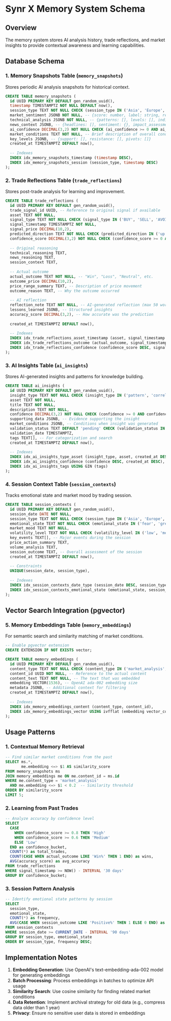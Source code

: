 # Synr X Memory System Schema

## Overview
The memory system stores AI analysis history, trade reflections, and market insights to provide contextual awareness and learning capabilities.

## Database Schema

### 1. Memory Snapshots Table (`memory_snapshots`)
Stores periodic AI analysis snapshots for historical context.

```sql
CREATE TABLE memory_snapshots (
  id UUID PRIMARY KEY DEFAULT gen_random_uuid(),
  timestamp TIMESTAMPTZ NOT NULL DEFAULT now(),
  session_type TEXT NOT NULL CHECK (session_type IN ('Asia', 'Europe', 'US')),
  market_sentiment JSONB NOT NULL, -- {score: number, label: string, reasoning: string}
  technical_analysis JSONB NOT NULL, -- {patterns: [], levels: [], indicators: {}}
  news_context JSONB, -- {headlines: [], sentiment: {}, impact_assessment: {}}
  ai_confidence DECIMAL(3,2) NOT NULL CHECK (ai_confidence >= 0 AND ai_confidence <= 1),
  market_conditions TEXT NOT NULL, -- Brief description of overall conditions
  key_levels JSONB, -- {support: [], resistance: [], pivots: []}
  created_at TIMESTAMPTZ DEFAULT now(),
  
  -- Indexes
  INDEX idx_memory_snapshots_timestamp (timestamp DESC),
  INDEX idx_memory_snapshots_session (session_type, timestamp DESC)
);
```

### 2. Trade Reflections Table (`trade_reflections`)
Stores post-trade analysis for learning and improvement.

```sql
CREATE TABLE trade_reflections (
  id UUID PRIMARY KEY DEFAULT gen_random_uuid(),
  trade_signal_id UUID, -- Reference to original signal if available
  asset TEXT NOT NULL,
  signal_type TEXT NOT NULL CHECK (signal_type IN ('BUY', 'SELL', 'AVOID')),
  signal_timestamp TIMESTAMPTZ NOT NULL,
  signal_price DECIMAL(10,2),
  predicted_direction TEXT NOT NULL CHECK (predicted_direction IN ('up', 'down', 'neutral', 'uncertain')),
  confidence_score DECIMAL(3,2) NOT NULL CHECK (confidence_score >= 0 AND confidence_score <= 1),
  
  -- Original reasoning
  technical_reasoning TEXT,
  news_reasoning TEXT,
  session_context TEXT,
  
  -- Actual outcome
  actual_outcome TEXT NOT NULL, -- "Win", "Loss", "Neutral", etc.
  outcome_price DECIMAL(10,2),
  price_range_summary TEXT, -- Description of price movement
  outcome_reason TEXT, -- Why the outcome occurred
  
  -- AI reflection
  reflection_note TEXT NOT NULL, -- AI-generated reflection (max 50 words)
  lessons_learned JSONB, -- Structured insights
  accuracy_score DECIMAL(3,2), -- How accurate was the prediction
  
  created_at TIMESTAMPTZ DEFAULT now(),
  
  -- Indexes
  INDEX idx_trade_reflections_asset_timestamp (asset, signal_timestamp DESC),
  INDEX idx_trade_reflections_outcome (actual_outcome, signal_timestamp DESC),
  INDEX idx_trade_reflections_confidence (confidence_score DESC, signal_timestamp DESC)
);
```

### 3. AI Insights Table (`ai_insights`)
Stores AI-generated insights and patterns for knowledge building.

```sql
CREATE TABLE ai_insights (
  id UUID PRIMARY KEY DEFAULT gen_random_uuid(),
  insight_type TEXT NOT NULL CHECK (insight_type IN ('pattern', 'correlation', 'anomaly', 'prediction')),
  asset TEXT NOT NULL,
  title TEXT NOT NULL,
  description TEXT NOT NULL,
  confidence DECIMAL(3,2) NOT NULL CHECK (confidence >= 0 AND confidence <= 1),
  supporting_data JSONB, -- Evidence supporting the insight
  market_conditions JSONB, -- Conditions when insight was generated
  validation_status TEXT DEFAULT 'pending' CHECK (validation_status IN ('pending', 'confirmed', 'rejected')),
  validation_date TIMESTAMPTZ,
  tags TEXT[], -- For categorization and search
  created_at TIMESTAMPTZ DEFAULT now(),
  
  -- Indexes
  INDEX idx_ai_insights_type_asset (insight_type, asset, created_at DESC),
  INDEX idx_ai_insights_confidence (confidence DESC, created_at DESC),
  INDEX idx_ai_insights_tags USING GIN (tags)
);
```

### 4. Session Context Table (`session_contexts`)
Tracks emotional state and market mood by trading session.

```sql
CREATE TABLE session_contexts (
  id UUID PRIMARY KEY DEFAULT gen_random_uuid(),
  session_date DATE NOT NULL,
  session_type TEXT NOT NULL CHECK (session_type IN ('Asia', 'Europe', 'US')),
  emotional_state TEXT NOT NULL CHECK (emotional_state IN ('fear', 'greed', 'confidence', 'hesitation', 'neutral')),
  market_mood TEXT NOT NULL,
  volatility_level TEXT NOT NULL CHECK (volatility_level IN ('low', 'medium', 'high', 'extreme')),
  key_events TEXT[], -- Major events during the session
  price_action_summary TEXT,
  volume_analysis TEXT,
  session_outcome TEXT, -- Overall assessment of the session
  created_at TIMESTAMPTZ DEFAULT now(),
  
  -- Constraints
  UNIQUE(session_date, session_type),
  
  -- Indexes
  INDEX idx_session_contexts_date_type (session_date DESC, session_type),
  INDEX idx_session_contexts_emotional_state (emotional_state, session_date DESC)
);
```

## Vector Search Integration (pgvector)

### 5. Memory Embeddings Table (`memory_embeddings`)
For semantic search and similarity matching of market conditions.

```sql
-- Enable pgvector extension
CREATE EXTENSION IF NOT EXISTS vector;

CREATE TABLE memory_embeddings (
  id UUID PRIMARY KEY DEFAULT gen_random_uuid(),
  content_type TEXT NOT NULL CHECK (content_type IN ('market_analysis', 'news_summary', 'trade_signal', 'reflection')),
  content_id UUID NOT NULL, -- Reference to the actual content
  content_text TEXT NOT NULL, -- The text that was embedded
  embedding VECTOR(1536), -- OpenAI ada-002 embedding size
  metadata JSONB, -- Additional context for filtering
  created_at TIMESTAMPTZ DEFAULT now(),
  
  -- Indexes
  INDEX idx_memory_embeddings_content (content_type, content_id),
  INDEX idx_memory_embeddings_vector USING ivfflat (embedding vector_cosine_ops) WITH (lists = 100)
);
```

## Usage Patterns

### 1. Contextual Memory Retrieval
```sql
-- Find similar market conditions from the past
SELECT ms.*, 
       me.embedding <=> $1 AS similarity_score
FROM memory_snapshots ms
JOIN memory_embeddings me ON me.content_id = ms.id
WHERE me.content_type = 'market_analysis'
  AND me.embedding <=> $1 < 0.2  -- Similarity threshold
ORDER BY similarity_score
LIMIT 5;
```

### 2. Learning from Past Trades
```sql
-- Analyze accuracy by confidence level
SELECT 
  CASE 
    WHEN confidence_score >= 0.8 THEN 'High'
    WHEN confidence_score >= 0.6 THEN 'Medium'
    ELSE 'Low'
  END as confidence_bucket,
  COUNT(*) as total_trades,
  COUNT(CASE WHEN actual_outcome LIKE 'Win%' THEN 1 END) as wins,
  AVG(accuracy_score) as avg_accuracy
FROM trade_reflections
WHERE signal_timestamp >= NOW() - INTERVAL '30 days'
GROUP BY confidence_bucket;
```

### 3. Session Pattern Analysis
```sql
-- Identify emotional state patterns by session
SELECT 
  session_type,
  emotional_state,
  COUNT(*) as frequency,
  AVG(CASE WHEN session_outcome LIKE 'Positive%' THEN 1 ELSE 0 END) as success_rate
FROM session_contexts
WHERE session_date >= CURRENT_DATE - INTERVAL '90 days'
GROUP BY session_type, emotional_state
ORDER BY session_type, frequency DESC;
```

## Implementation Notes

1. **Embedding Generation**: Use OpenAI's text-embedding-ada-002 model for generating embeddings
2. **Batch Processing**: Process embeddings in batches to optimize API usage
3. **Similarity Search**: Use cosine similarity for finding related market conditions
4. **Data Retention**: Implement archival strategy for old data (e.g., compress data older than 1 year)
5. **Privacy**: Ensure no sensitive user data is stored in embeddings